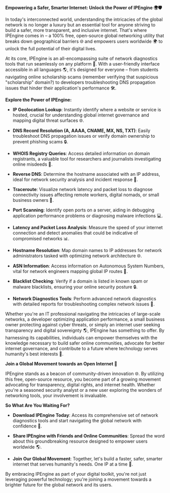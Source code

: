 **Empowering a Safer, Smarter Internet: Unlock the Power of IPEngine 🌍🛡️**

In today's interconnected world, understanding the intricacies of the global network is no longer a luxury but an essential tool for anyone striving to build a safer, more transparent, and inclusive internet. That's where IPEngine comes in – a 100% free, open-source global networking utility that breaks down geographical barriers 🌐 and empowers users worldwide 🌍 to unlock the full potential of their digital lives.

At its core, IPEngine is an all-encompassing suite of network diagnostics tools that run seamlessly on any platform 🚀. With a user-friendly interface accessible in all languages 🌎, it's designed for everyone – from students navigating online scholarship scams (remember verifying that suspicious "scholarship" domain?) to developers troubleshooting DNS propagation issues that hinder their application's performance 🛠️.

**Explore the Power of IPEngine:**

- **IP Geolocation Lookup**: Instantly identify where a website or service is hosted, crucial for understanding global internet governance and mapping digital threat surfaces 🌐.
  
- **DNS Record Resolution (A, AAAA, CNAME, MX, NS, TXT)**: Easily troubleshoot DNS propagation issues or verify domain ownership to prevent phishing scams 🔒.

- **WHOIS Registry Queries**: Access detailed information on domain registrants, a valuable tool for researchers and journalists investigating online misdeeds 📰.

- **Reverse DNS**: Determine the hostname associated with an IP address, ideal for network security analysis and incident response 🚨.

- **Traceroute**: Visualize network latency and packet loss to diagnose connectivity issues affecting remote workers, digital nomads, or small business owners 🔗.

- **Port Scanning**: Identify open ports on a server, aiding in debugging application performance problems or diagnosing malware infections 💻.

- **Latency and Packet Loss Analysis**: Measure the speed of your internet connection and detect anomalies that could be indicative of compromised networks 📊.

- **Hostname Resolution**: Map domain names to IP addresses for network administrators tasked with optimizing network architecture 🌐.

- **ASN Information**: Access information on Autonomous System Numbers, vital for network engineers mapping global IP routes 🚀.

- **Blacklist Checking**: Verify if a domain is listed in known spam or malware blacklists, ensuring your online security posture 🔒.

- **Network Diagnostics Tools**: Perform advanced network diagnostics with detailed reports for troubleshooting complex network issues 📝.

Whether you're an IT professional navigating the intricacies of large-scale networks, a developer optimizing application performance, a small business owner protecting against cyber threats, or simply an internet user seeking transparency and digital sovereignty 🌎, IPEngine has something to offer. By harnessing its capabilities, individuals can empower themselves with the knowledge necessary to build safer online communities, advocate for better internet governance, and contribute to a future where technology serves humanity's best interests 🌟.

**Join a Global Movement towards an Open Internet 🔗**

IPEngine stands as a beacon of community-driven innovation 🌐. By utilizing this free, open-source resource, you become part of a growing movement advocating for transparency, digital rights, and internet health. Whether you're a seasoned security analyst or a new user exploring the wonders of networking tools, your involvement is invaluable.

**So What Are You Waiting For?**

- **Download IPEngine Today**: Access its comprehensive set of network diagnostics tools and start navigating the global network with confidence 📡.
  
- **Share IPEngine with Friends and Online Communities**: Spread the word about this groundbreaking resource designed to empower users worldwide 🌎.

- **Join Our Global Movement**: Together, let's build a faster, safer, smarter internet that serves humanity's needs. One IP at a time 🚀.

By embracing IPEngine as part of your digital toolkit, you're not just leveraging powerful technology; you're joining a movement towards a brighter future for the global network and its users.